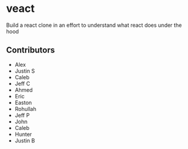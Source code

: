 # veact

Build a react clone in an effort to understand what react does under the hood

## Contributors

- Alex
- Justin S
- Caleb
- Jeff C
- Ahmed
- Eric
- Easton
- Rohullah
- Jeff P
- John
- Caleb
- Hunter
- Justin B
